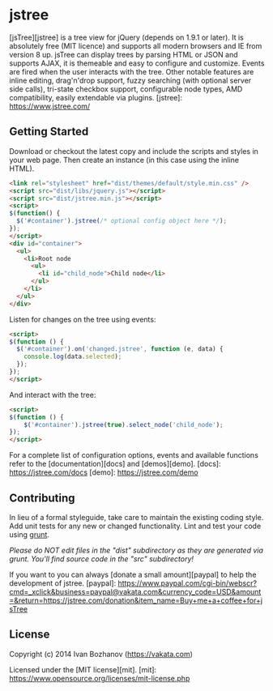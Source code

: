 # jstree

[jsTree][jstree] is a tree view for jQuery (depends on 1.9.1 or later). 
It is absolutely free (MIT licence) and supports all modern browsers and IE from version 8 up. 
jsTree can display trees by parsing HTML or JSON and supports AJAX, it is themeable and easy to configure and customize. Events are fired when the user interacts with the tree. Other notable features are inline editing, drag'n'drop support, fuzzy searching (with optional server side calls), tri-state checkbox support, configurable node types, AMD compatibility, easily extendable via plugins.
[jstree]: https://www.jstree.com/

## Getting Started

Download or checkout the latest copy and include the scripts and styles in your web page. Then create an instance (in this case using the inline HTML).

```html
<link rel="stylesheet" href="dist/themes/default/style.min.css" />
<script src="dist/libs/jquery.js"></script>
<script src="dist/jstree.min.js"></script>
<script>
$(function() {
  $('#container').jstree(/* optional config object here */);
});
</script>
<div id="container">
  <ul>
    <li>Root node
      <ul>
        <li id="child_node">Child node</li>
      </ul>
    </li>
  </ul>
</div>
```

Listen for changes on the tree using events:

```html
<script>
$(function () {
  $('#container').on('changed.jstree', function (e, data) {
    console.log(data.selected);
  });
});
</script>
```

And interact with the tree:

```html
<script>
$(function () {
	$('#container').jstree(true).select_node('child_node');
});
</script>
```

For a complete list of configuration options, events and available functions refer to the [documentation][docs] and [demos][demo].
[docs]: https://jstree.com/docs
[demo]: https://jstree.com/demo

## Contributing
In lieu of a formal styleguide, take care to maintain the existing coding style. Add unit tests for any new or changed functionality. Lint and test your code using [grunt](https://github.com/gruntjs/grunt).

_Please do NOT edit files in the "dist" subdirectory as they are generated via grunt. You'll find source code in the "src" subdirectory!_

If you want to you can always [donate a small amount][paypal] to help the development of jstree.
[paypal]: https://www.paypal.com/cgi-bin/webscr?cmd=_xclick&business=paypal@vakata.com&currency_code=USD&amount=&return=https://jstree.com/donation&item_name=Buy+me+a+coffee+for+jsTree

## License
Copyright (c) 2014 Ivan Bozhanov (https://vakata.com) 

Licensed under the [MIT license][mit].
[mit]: https://www.opensource.org/licenses/mit-license.php
